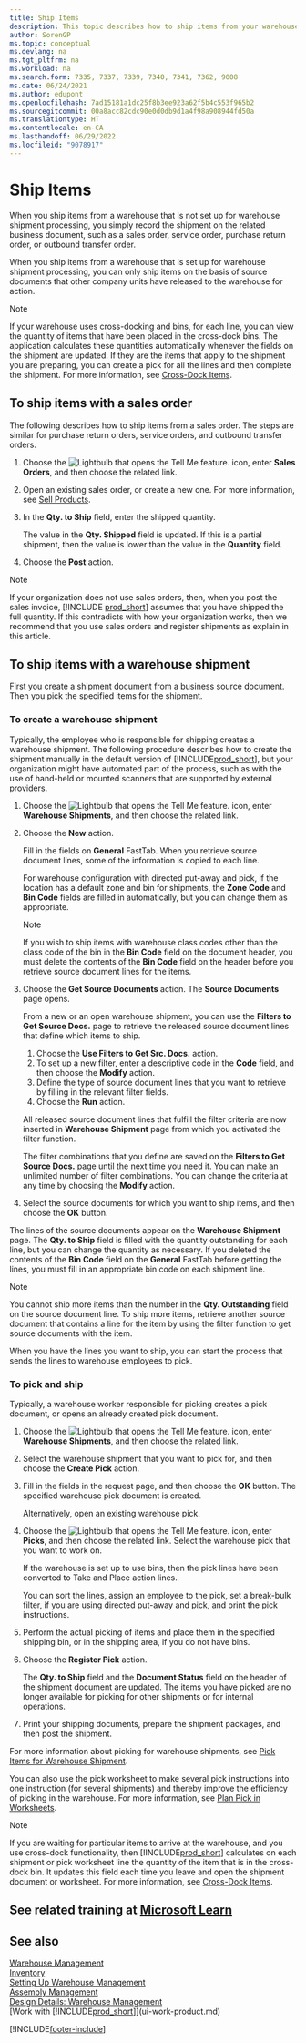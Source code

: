 ```yaml
---
title: Ship Items
description: This topic describes how to ship items from your warehouse depending on your warehouse configuration for shipment processing.
author: SorenGP
ms.topic: conceptual
ms.devlang: na
ms.tgt_pltfrm: na
ms.workload: na
ms.search.form: 7335, 7337, 7339, 7340, 7341, 7362, 9008
ms.date: 06/24/2021
ms.author: edupont
ms.openlocfilehash: 7ad15181a1dc25f8b3ee923a62f5b4c553f965b2
ms.sourcegitcommit: 00a8acc82cdc90e0d0db9d1a4f98a908944fd50a
ms.translationtype: HT
ms.contentlocale: en-CA
ms.lasthandoff: 06/29/2022
ms.locfileid: "9078917"
---
```

# <a name="ship-items"></a>Ship Items

When you ship items from a warehouse that is not set up for warehouse shipment processing, you simply record the shipment on the related business document, such as a sales order, service order, purchase return order, or outbound transfer order.

When you ship items from a warehouse that is set up for warehouse shipment processing, you can only ship items on the basis of source documents that other company units have released to the warehouse for action.

> [!NOTE]
> If your warehouse uses cross-docking and bins, for each line, you can view the quantity of items that have been placed in the cross-dock bins. The application calculates these quantities automatically whenever the fields on the shipment are updated. If they are the items that apply to the shipment you are preparing, you can create a pick for all the lines and then complete the shipment. For more information, see [Cross-Dock Items](warehouse-how-to-cross-dock-items.md).

## <a name="to-ship-items-with-a-sales-order"></a>To ship items with a sales order

The following describes how to ship items from a sales order. The steps are similar for purchase return orders, service orders, and outbound transfer orders.  

1. Choose the ![Lightbulb that opens the Tell Me feature.](media/ui-search/search_small.png "Tell me what you want to do") icon, enter **Sales Orders**, and then choose the related link.
2. Open an existing sales order, or create a new one. For more information, see [Sell Products](sales-how-sell-products.md).
3. In the **Qty. to Ship** field, enter the shipped quantity.

    The value in the **Qty. Shipped** field is updated. If this is a partial shipment, then the value is lower than the value in the **Quantity** field.
4. Choose the **Post** action.

> [!NOTE]
> If your organization does not use sales orders, then, when you post the sales invoice, [!INCLUDE [prod_short](includes/prod_short.md)] assumes that you have shipped the full quantity. If this contradicts with how your organization works, then we recommend that you use sales orders and register shipments as explain in this article.

## <a name="to-ship-items-with-a-warehouse-shipment"></a>To ship items with a warehouse shipment

First you create a shipment document from a business source document. Then you pick the specified items for the shipment.

### <a name="to-create-a-warehouse-shipment"></a>To create a warehouse shipment

Typically, the employee who is responsible for shipping creates a warehouse shipment. The following procedure describes how to create the shipment manually in the default version of [!INCLUDE[prod_short](includes/prod_short.md)], but your organization might have automated part of the process, such as with the use of hand-held or mounted scanners that are supported by external providers.  

1. Choose the ![Lightbulb that opens the Tell Me feature.](media/ui-search/search_small.png "Tell me what you want to do") icon, enter **Warehouse Shipments**, and then choose the related link.  
2. Choose the **New** action.  

    Fill in the fields on **General** FastTab. When you retrieve source document lines, some of the information is copied to each line.  

    For warehouse configuration with directed put-away and pick, if the location has a default zone and bin for shipments, the **Zone Code** and **Bin Code** fields are filled in automatically, but you can change them as appropriate.  

    > [!NOTE]  
    > If you wish to ship items with warehouse class codes other than the class code of the bin in the **Bin Code** field on the document header, you must delete the contents of the **Bin Code** field on the header before you retrieve source document lines for the items.  
3. Choose the **Get Source Documents** action. The **Source Documents** page opens.

    From a new or an open warehouse shipment, you can use the **Filters to Get Source Docs.** page to retrieve the released source document lines that define which items to ship.

    1. Choose the **Use Filters to Get Src. Docs.** action.  
    2. To set up a new filter, enter a descriptive code in the **Code** field, and then choose the **Modify** action.  
    3. Define the type of source document lines that you want to retrieve by filling in the relevant filter fields.  
    4. Choose the **Run** action.  

    All released source document lines that fulfill the filter criteria are now inserted in **Warehouse Shipment** page from which you activated the filter function.  

    The filter combinations that you define are saved on the **Filters to Get Source Docs.** page until the next time you need it. You can make an unlimited number of filter combinations. You can change the criteria at any time by choosing the **Modify** action.

4. Select the source documents for which you want to ship items, and then choose the **OK** button.  

The lines of the source documents appear on the **Warehouse Shipment** page. The **Qty. to Ship** field is filled with the quantity outstanding for each line, but you can change the quantity as necessary. If you deleted the contents of the **Bin Code** field on the **General** FastTab before getting the lines, you must fill in an appropriate bin code on each shipment line.  

> [!NOTE]  
> You cannot ship more items than the number in the **Qty. Outstanding** field on the source document line. To ship more items, retrieve another source document that contains a line for the item by using the filter function to get source documents with the item.  

When you have the lines you want to ship, you can start the process that sends the lines to warehouse employees to pick.

### <a name="to-pick-and-ship"></a>To pick and ship

Typically, a warehouse worker responsible for picking creates a pick document, or opens an already created pick document.  

1. Choose the ![Lightbulb that opens the Tell Me feature.](media/ui-search/search_small.png "Tell me what you want to do") icon, enter **Warehouse Shipments**, and then choose the related link.
2. Select the warehouse shipment that you want to pick for, and then choose the **Create Pick** action.
3. Fill in the fields in the request page, and then choose the **OK** button. The specified warehouse pick document is created.

    Alternatively, open an existing warehouse pick.
4. Choose the ![Lightbulb that opens the Tell Me feature.](media/ui-search/search_small.png "Tell me what you want to do") icon, enter **Picks**, and then choose the related link. Select the warehouse pick that you want to work on.

    If the warehouse is set up to use bins, then the pick lines have been converted to Take and Place action lines.

    You can sort the lines, assign an employee to the pick, set a break-bulk filter, if you are using directed put-away and pick, and print the pick instructions.

5. Perform the actual picking of items and place them in the specified shipping bin, or in the shipping area, if you do not have bins.
6. Choose the **Register Pick** action.

    The **Qty. to Ship** field and the **Document Status** field on the header of the shipment document are updated. The items you have picked are no longer available for picking for other shipments or for internal operations.
7. Print your shipping documents, prepare the shipment packages, and then post the shipment.

For more information about picking for warehouse shipments, see [Pick Items for Warehouse Shipment](warehouse-how-to-pick-items-for-warehouse-shipment.md).

You can also use the pick worksheet to make several pick instructions into one instruction (for several shipments) and thereby improve the efficiency of picking in the warehouse. For more information, see [Plan Pick in Worksheets](warehouse-how-to-plan-picks-in-worksheets.md).

> [!NOTE]
> If you are waiting for particular items to arrive at the warehouse, and you use cross-dock functionality, then [!INCLUDE[prod_short](includes/prod_short.md)] calculates on each shipment or pick worksheet line the quantity of the item that is in the cross-dock bin. It updates this field each time you leave and open the shipment document or worksheet. For more information, see [Cross-Dock Items](warehouse-how-to-cross-dock-items.md).

## <a name="see-related-training-at-microsoft-learn"></a>See related training at [Microsoft Learn](/learn/modules/ship-invoice-items-dynamics-365-business-central/)

## <a name="see-also"></a>See also 

[Warehouse Management](warehouse-manage-warehouse.md)  
[Inventory](inventory-manage-inventory.md)  
[Setting Up Warehouse Management](warehouse-setup-warehouse.md)  
[Assembly Management](assembly-assemble-items.md)  
[Design Details: Warehouse Management](design-details-warehouse-management.md)  
[Work with [!INCLUDE[prod_short](includes/prod_short.md)]](ui-work-product.md)  


[!INCLUDE[footer-include](includes/footer-banner.md)]
